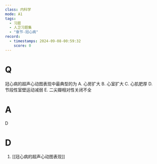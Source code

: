 ```yaml
---
class: 内科学
mode: A1
tags:
  - 习题
  - 人卫习题集
  - "章节-冠心病"
record:
  - timestamps: 2024-09-08-00:59:32
    score: 0
---
```


# Q
冠心病的超声心动图表现中最典型的为
A. 心房扩大 
B. 心室扩大
C. 心肌肥厚 
D. 节段性室壁运动减弱
E. 二尖瓣相对性关闭不全
# A
D
# D
1. [[冠心病的超声心动图表现]]